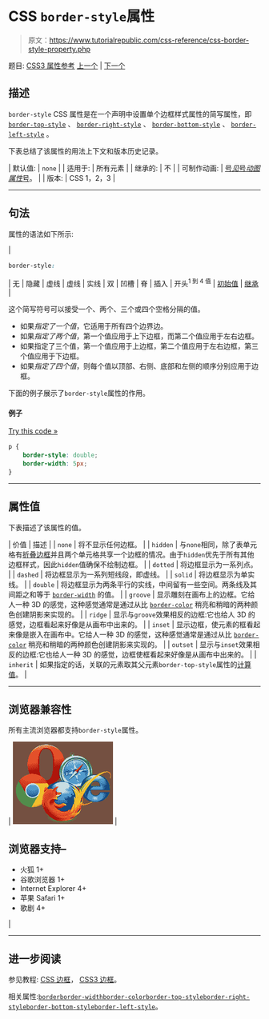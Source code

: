 # CSS `border-style`属性

> 原文：<https://www.tutorialrepublic.com/css-reference/css-border-style-property.php>

题目: [CSS3 属性参考](css3-properties.php) [上一个](css-border-spacing-property.php) | [下一个](css-border-top-property.php)

## 描述

`border-style` CSS 属性是在一个声明中设置单个边框样式属性的简写属性，即 [`border-top-style`](css-border-top-style-property.php) 、 [`border-right-style`](css-border-right-style-property.php) 、 [`border-bottom-style`](css-border-bottom-style-property.php) 、 [`border-left-style`](css-border-left-style-property.php) 。

下表总结了该属性的用法上下文和版本历史记录。

| 默认值: | `none` |
| 适用于: | 所有元素 |
| 继承的: | 不 |
| 可制作动画: | [号*见*号*动图属性*号](css-animatable-properties.php)。 |
| 版本: | CSS 1，2，3 |

* * *

## 句法

属性的语法如下所示:

| 

```css
border-style: 
```

 | 无 &#124; 隐藏 &#124; 虚线 &#124; 虚线 &#124; 实线 &#124; 双 &#124; 凹槽 &#124; 脊 &#124; 插入 &#124; 开头<sup>1 到 4 值</sup> &#124; [初始值](../definitions.php#initial) &#124; [继承](../definitions.php#inherit) |

这个简写符号可以接受一个、两个、三个或四个空格分隔的值。

*   如果*指定了一个值*，它适用于所有四个边界边。
*   如果*指定了两个值*，第一个值应用于上下边框，而第二个值应用于左右边框。
*   如果指定了三个值，第一个值应用于上边框，第二个值应用于左右边框，第三个值应用于下边框。
*   如果*指定了四个值*，则每个值以顶部、右侧、底部和左侧的顺序分别应用于边框。

下面的例子展示了`border-style`属性的作用。

#### 例子

[Try this code »](../codelab.php?topic=css&file=border-style-property "Try this code using online Editor")

```css
p {
    border-style: double;
    border-width: 5px;
}
```

* * *

## 属性值

下表描述了该属性的值。

| 价值 | 描述 |
| `none` | 将不显示任何边框。 |
| `hidden` | 与`none`相同，除了表单元格有[折叠边框](css-border-collapse-property.php)并且两个单元格共享一个边框的情况。由于`hidden`优先于所有其他边框样式，因此`hidden`值确保不绘制边框。 |
| `dotted` | 将边框显示为一系列点。 |
| `dashed` | 将边框显示为一系列短线段，即虚线。 |
| `solid` | 将边框显示为单实线。 |
| `double` | 将边框显示为两条平行的实线，中间留有一些空间。两条线及其间距之和等于 [`border-width`](css-border-width-property.php) 的值。 |
| `groove` | 显示雕刻在画布上的边框。它给人一种 3D 的感觉，这种感觉通常是通过从比 [`border-color`](css-border-color-property.php) 稍亮和稍暗的两种颜色创建阴影来实现的。 |
| `ridge` | 显示与`groove`效果相反的边框:它也给人 3D 的感觉，边框看起来好像是从画布中出来的。 |
| `inset` | 显示边框，使元素的框看起来像是嵌入在画布中。它给人一种 3D 的感觉，这种感觉通常是通过从比 [`border-color`](css-border-color-property.php) 稍亮和稍暗的两种颜色创建阴影来实现的。 |
| `outset` | 显示与`inset`效果相反的边框:它也给人一种 3D 的感觉，边框使框看起来好像是从画布中出来的。 |
| `inherit` | 如果指定的话，关联的元素取其父元素`border-top-style`属性的[计算值](../definitions.php#computed-value)。 |

* * *

## 浏览器兼容性

所有主流浏览器都支持`border-style`属性。

| ![Browsers Icon](img/e9331123c77668c1832e541c2fca1002.png) | 

## 浏览器支持–

*   火狐 1+
*   谷歌浏览器 1+
*   Internet Explorer 4+
*   苹果 Safari 1+
*   歌剧 4+

 |

* * *

## 进一步阅读

参见教程: [CSS 边框](../css-tutorial/css-border.php)， [CSS3 边框](../css-tutorial/css3-border.php)。

相关属性:[`border`](css-border-bottom-property.php)[`border-width`](css-border-width-property.php)[`border-color`](css-border-color-property.php)[`border-top-style`](css-border-top-style-property.php)[`border-right-style`](css-border-right-style-property.php)[`border-bottom-style`](css-border-bottom-style-property.php)[`border-left-style`](css-border-left-style-property.php)。